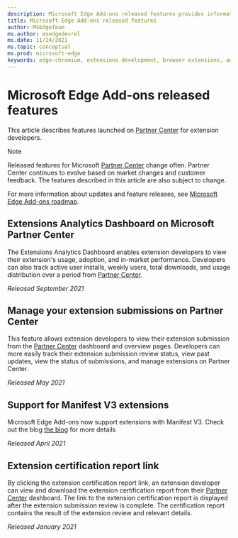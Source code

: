 ```yaml
---
description: Microsoft Edge Add-ons released features provides information about features launched on Partner Center for extension developers.
title: Microsoft Edge Add-ons released features
author: MSEdgeTeam
ms.author: msedgedevrel
ms.date: 11/24/2021
ms.topic: conceptual
ms.prod: microsoft-edge
keywords: edge-chromium, extensions development, browser extensions, add-ons, partner center, developer, add-ons released features, add-ons new features, add-ons features launched
---
```

# Microsoft Edge Add-ons released features

This article describes features launched on [Partner Center](https://partner.microsoft.com/dashboard/home) for extension developers.

> [!NOTE]
> Released features for Microsoft [Partner Center](https://partner.microsoft.com/dashboard/home) change often.  Partner Center continues to evolve based on market changes and customer feedback. The features described in this article are also subject to change.

For more information about updates and feature releases, see [Microsoft Edge Add-ons roadmap](roadmap.md).

<!-- ====================================================================== -->
## Extensions Analytics Dashboard on Microsoft Partner Center

The Extensions Analytics Dashboard enables extension developers to view their extension's usage, adoption, and in-market performance.  Developers can also track active user installs, weekly users, total downloads, and usage distribution over a period from [Partner Center](https://partner.microsoft.com/dashboard/home).

*Released September 2021*


<!-- ====================================================================== -->
## Manage your extension submissions on Partner Center

This feature allows extension developers to view their extension submission from the [Partner Center](https://partner.microsoft.com/dashboard/home) dashboard and overview pages.  Developers can more easily track their extension submission review status, view past updates, view the status of submissions, and manage extensions on Partner Center.

*Released May 2021*

<!-- ====================================================================== -->
## Support for Manifest V3 extensions

Microsoft Edge Add-ons now support extensions with Manifest V3. Check out the blog [the blog]( https://techcommunity.microsoft.com/t5/articles/manifest-v3-changes-are-now-available-in-microsoft-edge/m-p/1780254) for more details 

*Released April 2021*


<!-- ====================================================================== -->
## Extension certification report link

By clicking the extension certification report link, an extension developer can view and download the extension certification report from their [Partner Center](https://partner.microsoft.com/dashboard/home) dashboard.  The link to the extension certification report is displayed after the extension submission review is complete.  The certification report contains the result of the extension review and relevant details.

*Released January 2021*

